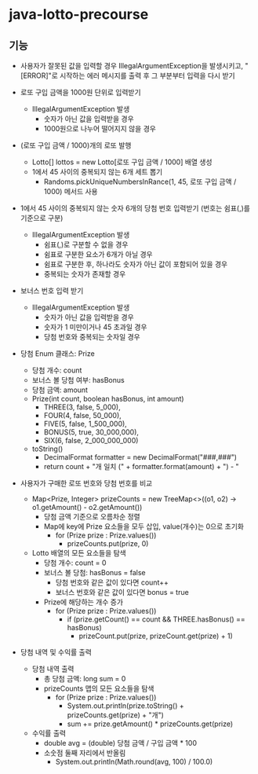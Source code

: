 # java-lotto-precourse

## 기능
- 사용자가 잘못된 값을 입력할 경우 IllegalArgumentException을 발생시키고, "[ERROR]"로 시작하는 에러 메시지를 출력 후 그 부분부터 입력을 다시 받기

- 로또 구입 금액을 1000원 단위로 입력받기
  - IllegalArgumentException 발생
    - 숫자가 아닌 값을 입력받을 경우
    - 1000원으로 나누어 떨어지지 않을 경우

- (로또 구입 금액 / 1000)개의 로또 발행
  - Lotto[] lottos = new Lotto[로또 구입 금액 / 1000] 배열 생성
  - 1에서 45 사이의 중복되지 않는 6개 세트 뽑기
    - Randoms.pickUniqueNumbersInRance(1, 45, 로또 구입 금액 / 1000) 메서드 사용

- 1에서 45 사이의 중복되지 않는 숫자 6개의 당첨 번호 입력받기 (번호는 쉼표(,)를 기준으로 구분)
  - IllegalArgumentException 발생
    - 쉼표(,)로 구분할 수 없을 경우
    - 쉼표로 구분한 요소가 6개가 아닐 경우
    - 쉼표로 구분한 후, 하나라도 숫자가 아닌 값이 포함되어 있을 경우
    - 중복되는 숫자가 존재할 경우

- 보너스 번호 입력 받기
  - IllegalArgumentException 발생
    - 숫자가 아닌 값을 입력받을 경우
    - 숫자가 1 미만이거나 45 초과일 경우
    - 당첨 번호와 중복되는 숫자일 경우
   
- 당첨 Enum 클래스: Prize
  - 당첨 개수: count
  - 보너스 볼 당첨 여부: hasBonus
  - 당첨 금액: amount 
  - Prize(int count, boolean hasBonus, int amount) 
    - THREE(3, false, 5_000),
    - FOUR(4, false, 50_000),
    - FIVE(5, false, 1_500_000),
    - BONUS(5, true, 30_000,000),
    - SIX(6, false, 2_000_000_000)
  - toString()
    - DecimalFormat formatter = new DecimalFormat("###,###")   
    - return count + "개 일치 (" + formatter.format(amount) + ") - "
   
- 사용자가 구매한 로또 번호와 당첨 번호를 비교
  - Map<Prize, Integer> prizeCounts = new TreeMap<>((o1, o2) -> o1.getAmount() - o2.getAmount())
    - 당첨 금액 기준으로 오름차순 정렬
    - Map에 key에 Prize 요소들을 모두 삽입, value(개수)는 0으로 초기화
      - for (Prize prize : Prize.values())
        - prizeCounts.put(prize, 0)
  - Lotto 배열의 모든 요소들을 탐색
    - 당첨 개수: count = 0
    - 보너스 볼 당첨: hasBonus = false
      - 당첨 번호와 같은 값이 있다면 count++
      - 보너스 번호와 같은 값이 있다면 bonus = true
    - Prize에 해당하는 개수 증가
      - for (Prize prize : Prize.values())
          - if (prize.getCount() == count && THREE.hasBonus() == hasBonus)
            - prizeCount.put(prize, prizeCount.get(prize) + 1)

- 당첨 내역 및 수익률 출력
  - 당첨 내역 출력
    - 총 당첨 금액: long sum = 0
    - prizeCounts 맵의 모든 요소들을 탐색
      - for (Prize prize : Prize.values())   
        - System.out.println(prize.toString() + prizeCounts.get(prize) + "개")
        - sum += prize.getAmount() * prizeCounts.get(prize)
  - 수익률 출력
    - double avg = (double) 당첨 금액 / 구입 금액 * 100
    - 소숫점 둘째 자리에서 반올림
      - System.out.println(Math.round(avg, 100) / 100.0)
